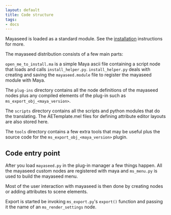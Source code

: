```yaml
---
layout: default
title: Code structure
tags:
- docs
---
```


Mayaseed is loaded as a standard module. See the [installation](/docs/Installation) instructions for more.

The mayaseed distribution consists of a few main parts:

`open_me_to_install.ma` is a simple Maya ascii file containing a script node that loads and calls `install_helper.py`. `install_helper.py` deals with creating and saving the `mayaseed.module` file to register the mayaseed module with Maya.

The `plug-ins` directory contains all the node definitions of the mayaseed nodes plus any compiled elements of the plug-in such as `ms_export_obj_<maya_version>`.

The `scripts` directory contains all the scripts and python modules that do the translating. The AETemplate.mel files for defining attribute editor layouts are also stored here.

The `tools` directory contains a few extra tools that may be useful plus the source code for the `ms_export_obj_<maya_version>` plugin.


Code entry point
----------------

After you load `mayaseed.py` in the plug-in manager a few things happen. All the mayaseed custom nodes are registered with maya and `ms_menu.py` is used to build the mayaseed menu.

Most of the user interaction with mayaseed is then done by creating nodes or adding attributes to scene elements.

Export is started be invoking `ms_export.py`'s `export()` function and passing it the name of an `ms_render_settings` node.

